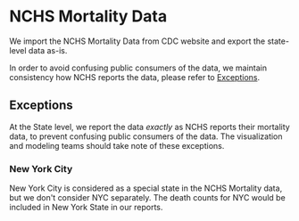# NCHS Mortality Data

We import the NCHS Mortality Data from CDC website and export
the state-level data as-is.  

In order to avoid confusing public consumers of the data, we maintain
consistency how NCHS reports the data, please refer to [Exceptions](#Exceptions).

## Exceptions

At the State level, we report the data _exactly_ as NCHS reports their
mortality data, to prevent confusing public consumers of the data.
The visualization and modeling teams should take note of these exceptions.

### New York City

New York City is considered as a special state in the NCHS Mortality data,
but we don't consider NYC separately. The death counts for NYC would be included
 in New York State in our reports.


